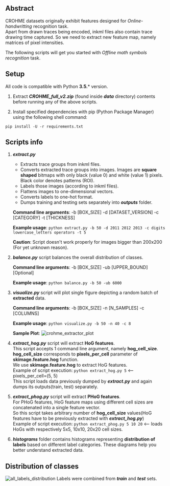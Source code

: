 ## Abstract
CROHME datasets originally exhibit features designed for _Online-handwritting_ recognition task.  
Apart from drawn traces being encoded, inkml files also contain trace drawing time captured.
So we need to extract new feature map, namely matrices of pixel intensities.

The following scripts will get you started with _Offline math symbols recognition_ task.


## Setup
All code is compatible with Python **3.5.*** version.

1. Extract **_CROHME_full_v2.zip_** (found inside **_data_** directory) contents before running any of the above scripts.

2. Install specified dependencies with pip (Python Package Manager) using the following shell command:
```
pip install -U -r requirements.txt
```


## Scripts info
1. **_extract.py_**
   - Extracts trace groups from inkml files.
   - Converts extracted trace groups into images. Images are **square shaped** bitmaps with only black (value 0) and white (value 1) pixels. Black color denotes patterns (ROI).
   - Labels those images (according to inkml files).
   - Flattens images to one-dimensional vectors.
   - Converts labels to one-hot format.
   - Dumps training and testing sets separately into **_outputs_** folder.

   **Command line arguments**: -b [BOX_SIZE] -d [DATASET_VERSION] -c [CATEGORY] -t [THICKNESS]

   **Example usage**: `python extract.py -b 50 -d 2011 2012 2013 -c digits lowercase_letters operators -t 5`

   **Caution**: Script doesn't work properly for images bigger than 200x200 (For yet unknown reason).

2. **_balance.py_** script balances the overall distribution of classes.

   **Command line arguments**: -b [BOX_SIZE] -ub [UPPER_BOUND][Optional]
   
   **Example usage**: `python balance.py -b 50 -ub 6000`

3. **_visualize.py_** script will plot single figure depicting a random batch of **extracted** data.

   **Command line arguments**: -b [BOX_SIZE] -n [N_SAMPLES] -c [COLUMNS]

    **Example usage**: `python visualize.py -b 50 -n 40 -c 8`

    **Sample Plot**:
    ![crohme_extractor_plot](https://user-images.githubusercontent.com/22115481/30137213-9c619b0a-9362-11e7-839a-624f08e606f7.png)

3. **_extract_hog.py_** script will extract **HoG features**.  
This script accepts 1 command line argument, namely **hog_cell_size**.  
**hog_cell_size** corresponds to **pixels_per_cell** parameter of **skimage.feature.hog** function.  
We use **skimage.feature.hog** to extract HoG features.  
Example of script execution: `python extract_hog.py 5`  <-- pixels_per_cell=(5, 5)  
This script loads data previously dumped by **_extract.py_** and again dumps its outputs(train, test) separately.


4. **_extract_phog.py_** script will extract **PHoG features**.  
For PHoG features, HoG feature maps using different cell sizes are concatenated into a single feature vector.  
So this script takes arbitrary number of **hog_cell_size** values(HoG features have to be previously extracted with **_extract_hog.py_**)  
Example of script execution: `python extract_phog.py 5 10 20` <-- loads HoGs with respectively 5x5, 10x10, 20x20 cell sizes.


5. **_histograms_** folder contains histograms representing **distribution of labels** based on different label categories. These diagrams help you better understand extracted data.


## Distribution of classes
![all_labels_distribution](https://cloud.githubusercontent.com/assets/22115481/26694312/413fb646-4707-11e7-943c-b8ecebd0c986.png)
Labels were combined from **_train_** and **_test_** sets.

